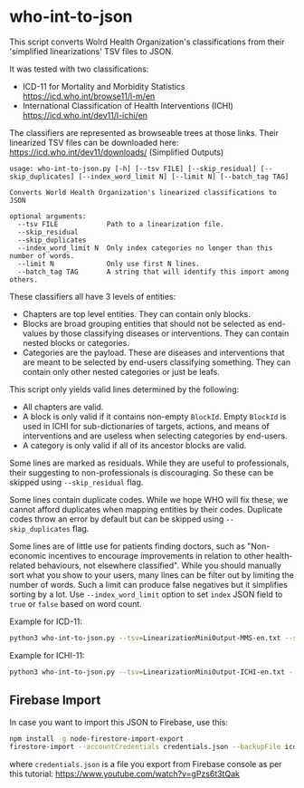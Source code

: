 # who-int-to-json

This script converts Wolrd Health Organization's classifications from their 'simplified linearizations' TSV files to JSON.

It was tested with two classifications:
- ICD-11 for Mortality and Morbidity Statistics
https://icd.who.int/browse11/l-m/en
- International Classification of Health Interventions (ICHI)
https://icd.who.int/dev11/l-ichi/en

The classifiers are represented as browseable trees at those links. Their linearized TSV files can be downloaded here:
https://icd.who.int/dev11/downloads/ (Simplified Outputs)

```
usage: who-int-to-json.py [-h] [--tsv FILE] [--skip_residual] [--skip_duplicates] [--index_word_limit N] [--limit N] [--batch_tag TAG]

Converts World Health Organization's linearized classifications to JSON

optional arguments:
  --tsv FILE            Path to a linearization file.
  --skip_residual
  --skip_duplicates
  --index_word_limit N  Only index categories no longer than this number of words.
  --limit N             Only use first N lines.
  --batch_tag TAG       A string that will identify this import among others.
```

These classifiers all have 3 levels of entities:
- Chapters are top level entities. They can contain only blocks.
- Blocks are broad grouping entities that should not be selected as end-values by those classifying diseases or interventions. They can contain nested blocks or categories.
- Categories are the payload. These are diseases and interventions that are meant to be selected by end-users classifying something. They can contain only other nested categories or just be leafs.

This script only yields valid lines determined by the following:
- All chapters are valid.
- A block is only valid if it contains non-empty `BlockId`. Empty `BlockId` is used in ICHI for sub-dictionaries of targets, actions, and means of interventions and are useless when selecting categories by end-users.
- A category is only valid if all of its ancestor blocks are valid.

Some lines are marked as residuals. While they are useful to professionals, their suggesting to non-professionals is discouraging. So these can be skipped using `--skip_residual` flag.

Some lines contain duplicate codes. While we hope WHO will fix these, we cannot afford duplicates when mapping entities by their codes. Duplicate codes throw an error by default but can be skipped using `--skip_duplicates` flag.

Some lines are of little use for patients finding doctors, such as "Non-economic incentives to encourage improvements in relation to other health-related behaviours, not elsewhere classified". While you should manually sort what you show to your users, many lines can be filter out by limiting the number of words. Such a limit can produce false negatives but it simplifies sorting by a lot. Use `--index_word_limit` option to set `index` JSON field to `true` or `false` based on word count.

Example for ICD-11:
```bash
python3 who-int-to-json.py --tsv=LinearizationMiniOutput-MMS-en.txt --skip_residual --skip_duplicates --index_word_limit=4 --batch_tag="2021-10-15 07:15" --limit=20 > icd-11_4w_20.json
```

Example for ICHI-11:
```bash
python3 who-int-to-json.py --tsv=LinearizationMiniOutput-ICHI-en.txt --skip_residual --skip_duplicates --index_word_limit=4 --batch_tag="2021-10-15 07:15" --limit=20 > ichi-11_4w_20.json
```

## Firebase Import
In case you want to import this JSON to Firebase, use this:

```bash
npm install -g node-firestore-import-export
firestore-import --accountCredentials credentials.json --backupFile icd-11.json --nodePath conditions
```

where `credentials.json` is a file you export from Firebase console as per this tutorial: https://www.youtube.com/watch?v=gPzs6t3tQak
